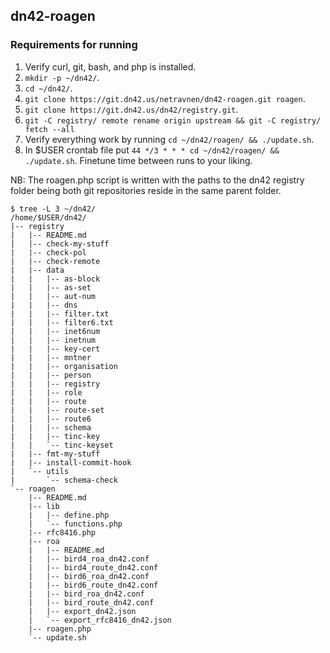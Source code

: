 ## dn42-roagen

### Requirements for running

1. Verify curl, git, bash, and php is installed.
2. `mkdir -p ~/dn42/`.
3. `cd ~/dn42/`.
4. `git clone https://git.dn42.us/netravnen/dn42-roagen.git roagen`.
5. `git clone https://git.dn42.us/dn42/registry.git`.
6. `git -C registry/ remote rename origin upstream && git -C registry/ fetch --all`
7. Verify everything work by running `cd ~/dn42/roagen/ && ./update.sh`.
8. In $USER crontab file put `44 */3 * * * cd ~/dn42/roagen/ && ./update.sh`. Finetune time between runs to your liking.

NB: The roagen.php script is written with the paths to the dn42 registry folder being both git repositories reside in the same parent folder.

```
$ tree -L 3 ~/dn42/
/home/$USER/dn42/
|-- registry
|   |-- README.md
|   |-- check-my-stuff
|   |-- check-pol
|   |-- check-remote
|   |-- data
|   |   |-- as-block
|   |   |-- as-set
|   |   |-- aut-num
|   |   |-- dns
|   |   |-- filter.txt
|   |   |-- filter6.txt
|   |   |-- inet6num
|   |   |-- inetnum
|   |   |-- key-cert
|   |   |-- mntner
|   |   |-- organisation
|   |   |-- person
|   |   |-- registry
|   |   |-- role
|   |   |-- route
|   |   |-- route-set
|   |   |-- route6
|   |   |-- schema
|   |   |-- tinc-key
|   |   `-- tinc-keyset
|   |-- fmt-my-stuff
|   |-- install-commit-hook
|   `-- utils
|       `-- schema-check
`-- roagen
    |-- README.md
    |-- lib
    |   |-- define.php
    |   `-- functions.php
    |-- rfc8416.php
    |-- roa
    |   |-- README.md
    |   |-- bird4_roa_dn42.conf
    |   |-- bird4_route_dn42.conf
    |   |-- bird6_roa_dn42.conf
    |   |-- bird6_route_dn42.conf
    |   |-- bird_roa_dn42.conf
    |   |-- bird_route_dn42.conf
    |   |-- export_dn42.json
    |   `-- export_rfc8416_dn42.json
    |-- roagen.php
    `-- update.sh
```
